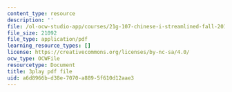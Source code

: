 ```yaml
---
content_type: resource
description: ''
file: /ol-ocw-studio-app/courses/21g-107-chinese-i-streamlined-fall-2014/a6d8966bd38e7070a8895f610d12aae3_bH4L4Nv_PeA.pdf
file_size: 21092
file_type: application/pdf
learning_resource_types: []
license: https://creativecommons.org/licenses/by-nc-sa/4.0/
ocw_type: OCWFile
resourcetype: Document
title: 3play pdf file
uid: a6d8966b-d38e-7070-a889-5f610d12aae3
---
```

